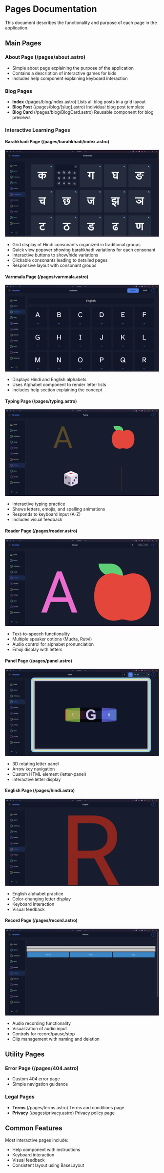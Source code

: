 # Pages Documentation

This document describes the functionality and purpose of each page in the application.

## Main Pages

### About Page (/pages/about.astro)

- Simple about page explaining the purpose of the application
- Contains a description of interactive games for kids
- Includes help component explaining keyboard interaction

### Blog Pages

- **Index** (/pages/blog/index.astro)
  Lists all blog posts in a grid layout
- **Blog Post** (/pages/blog/[slug].astro)
  Individual blog post template
- **Blog Card** (/pages/blog/BlogCard.astro)
  Reusable component for blog previews

### Interactive Learning Pages

#### Barahkhadi Page (/pages/barahkhadi/index.astro)

![Barahkhadi page](../src/assets/screenshots/barahkhadi.png)

- Grid display of Hindi consonants organized in traditional groups
- Quick view popover showing barahkhadi variations for each consonant
- Interactive buttons to show/hide variations
- Clickable consonants leading to detailed pages
- Responsive layout with consonant groups

#### Varnmala Page (/pages/varnmala.astro)

![Varnmala page](../src/assets/screenshots/varnmala.png)

- Displays Hindi and English alphabets
- Uses Alphabet component to render letter lists
- Includes help section explaining the concept

#### Typing Page (/pages/typing.astro)

![Typing practice page](../src/assets/screenshots/typing.png)

- Interactive typing practice
- Shows letters, emojis, and spelling animations
- Responds to keyboard input (A-Z)
- Includes visual feedback

#### Reader Page (/pages/reader.astro)

![Reader page](../src/assets/screenshots/reader.png)

- Text-to-speech functionality
- Multiple speaker options (Mudra, Rutvi)
- Audio control for alphabet pronunciation
- Emoji display with letters

#### Panel Page (/pages/panel.astro)

![3D Panel page](../src/assets/screenshots/panel.png)

- 3D rotating letter panel
- Arrow key navigation
- Custom HTML element (letter-panel)
- Interactive letter display

#### English Page (/pages/hindi.astro)

![English practice page](../src/assets/screenshots/english.png)

- English alphabet practice
- Color-changing letter display
- Keyboard interaction
- Visual feedback

#### Record Page (/pages/record.astro)

![Audio recording page](../src/assets/screenshots/record.png)

- Audio recording functionality
- Visualization of audio input
- Controls for record/pause/stop
- Clip management with naming and deletion

## Utility Pages

### Error Page (/pages/404.astro)

- Custom 404 error page
- Simple navigation guidance

### Legal Pages

- **Terms** (/pages/terms.astro)
  Terms and conditions page
- **Privacy** (/pages/privacy.astro)
  Privacy policy page

## Common Features

Most interactive pages include:

- Help component with instructions
- Keyboard interaction
- Visual feedback
- Consistent layout using BaseLayout
